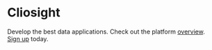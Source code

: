 # Cliosight

Develop the best data applications. Check out the platform [overview](overview.md).<br/>[Sign up](https://app.cliosight.com/app/dashboards/50/show/public?noNavbar=true) today.
